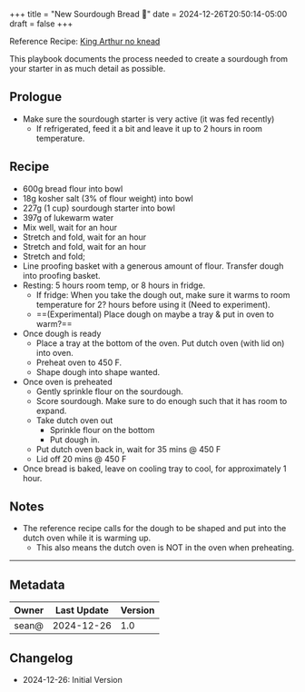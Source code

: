 +++
title = "New Sourdough Bread 🍞"
date = 2024-12-26T20:50:14-05:00
draft = false
+++

Reference Recipe: [King Arthur no knead](https://www.kingarthurbaking.com/recipes/no-knead-sourdough-bread-recipe)

This playbook documents the process needed to create a sourdough from your starter in as much detail as possible.

## Prologue

- Make sure the sourdough starter is very active (it was fed recently)
	- If refrigerated, feed it a bit and leave it up to 2 hours in room temperature.

## Recipe

- 600g bread flour into bowl
- 18g kosher salt (3% of flour weight) into bowl
- 227g (1 cup) sourdough starter into bowl
- 397g of lukewarm water
- Mix well, wait for an hour
- Stretch and fold, wait for an hour
- Stretch and fold, wait for an hour
- Stretch and fold;
- Line proofing basket with a generous amount of flour. Transfer dough into proofing basket.
- Resting: 5 hours room temp, or 8 hours in fridge.
	- If fridge: When you take the dough out, make sure it warms to room temperature for 2? hours before using it (Need to experiment).
	- ==(Experimental) Place dough on maybe a tray & put in oven to warm?==
- Once dough is ready
	- Place a tray at the bottom of the oven. Put dutch oven (with lid on) into oven.
	- Preheat oven to 450 F.
	- Shape dough into shape wanted.
- Once oven is preheated
	- Gently sprinkle flour on the sourdough.
	- Score sourdough. Make sure to do enough such that it has room to expand.
	- Take dutch oven out
		- Sprinkle flour on the bottom
		- Put dough in.
	- Put dutch oven back in, wait for 35 mins @ 450 F
	- Lid off 20 mins @ 450 F
- Once bread is baked, leave on cooling tray to cool, for approximately 1 hour.
## Notes

- The reference recipe calls for the dough to be shaped and put into the dutch oven while it is warming up.
	- This also means the dutch oven is NOT in the oven when preheating.

---
## Metadata

| Owner | Last Update | Version |
| ----- | ----------- | ------- |
| sean@ | 2024-12-26  | 1.0     |
## Changelog

- 2024-12-26: Initial Version